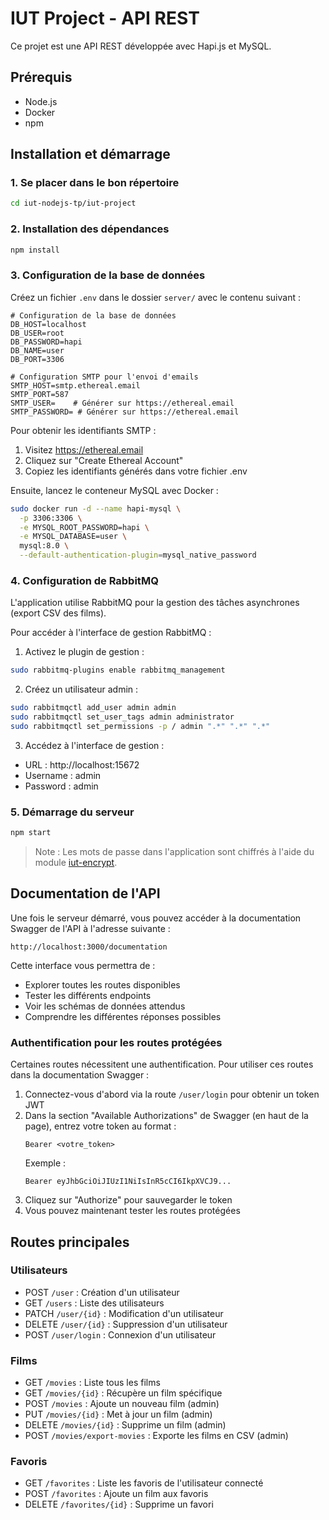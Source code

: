 # IUT Project - API REST

Ce projet est une API REST développée avec Hapi.js et MySQL.

## Prérequis

- Node.js
- Docker
- npm

## Installation et démarrage

### 1. Se placer dans le bon répertoire

```bash
cd iut-nodejs-tp/iut-project
```

### 2. Installation des dépendances

```bash
npm install
```

### 3. Configuration de la base de données

Créez un fichier `.env` dans le dossier `server/` avec le contenu suivant :

```env
# Configuration de la base de données
DB_HOST=localhost
DB_USER=root
DB_PASSWORD=hapi
DB_NAME=user
DB_PORT=3306

# Configuration SMTP pour l'envoi d'emails
SMTP_HOST=smtp.ethereal.email
SMTP_PORT=587
SMTP_USER=    # Générer sur https://ethereal.email
SMTP_PASSWORD= # Générer sur https://ethereal.email
```

Pour obtenir les identifiants SMTP :
1. Visitez https://ethereal.email
2. Cliquez sur "Create Ethereal Account"
3. Copiez les identifiants générés dans votre fichier .env

Ensuite, lancez le conteneur MySQL avec Docker :

```bash
sudo docker run -d --name hapi-mysql \
  -p 3306:3306 \
  -e MYSQL_ROOT_PASSWORD=hapi \
  -e MYSQL_DATABASE=user \
  mysql:8.0 \
  --default-authentication-plugin=mysql_native_password
```

### 4. Configuration de RabbitMQ

L'application utilise RabbitMQ pour la gestion des tâches asynchrones (export CSV des films).

Pour accéder à l'interface de gestion RabbitMQ :
1. Activez le plugin de gestion :
```bash
sudo rabbitmq-plugins enable rabbitmq_management
```

2. Créez un utilisateur admin :
```bash
sudo rabbitmqctl add_user admin admin
sudo rabbitmqctl set_user_tags admin administrator
sudo rabbitmqctl set_permissions -p / admin ".*" ".*" ".*"
```

3. Accédez à l'interface de gestion :
- URL : http://localhost:15672
- Username : admin
- Password : admin

### 5. Démarrage du serveur

```bash
npm start
```
> Note : Les mots de passe dans l'application sont chiffrés à l'aide du module [iut-encrypt](https://github.com/nosakail/iut-encrypt).

## Documentation de l'API

Une fois le serveur démarré, vous pouvez accéder à la documentation Swagger de l'API à l'adresse suivante :

```
http://localhost:3000/documentation
```

Cette interface vous permettra de :
- Explorer toutes les routes disponibles
- Tester les différents endpoints
- Voir les schémas de données attendus
- Comprendre les différentes réponses possibles

### Authentification pour les routes protégées

Certaines routes nécessitent une authentification. Pour utiliser ces routes dans la documentation Swagger :

1. Connectez-vous d'abord via la route `/user/login` pour obtenir un token JWT
2. Dans la section "Available Authorizations" de Swagger (en haut de la page), entrez votre token au format :
   ```
   Bearer <votre_token>
   ```
   Exemple :
   ```
   Bearer eyJhbGciOiJIUzI1NiIsInR5cCI6IkpXVCJ9...
   ```
3. Cliquez sur "Authorize" pour sauvegarder le token
4. Vous pouvez maintenant tester les routes protégées

## Routes principales

### Utilisateurs
- POST `/user` : Création d'un utilisateur
- GET `/users` : Liste des utilisateurs 
- PATCH `/user/{id}` : Modification d'un utilisateur 
- DELETE `/user/{id}` : Suppression d'un utilisateur 
- POST `/user/login` : Connexion d'un utilisateur

### Films
- GET `/movies` : Liste tous les films
- GET `/movies/{id}` : Récupère un film spécifique
- POST `/movies` : Ajoute un nouveau film (admin)
- PUT `/movies/{id}` : Met à jour un film (admin)
- DELETE `/movies/{id}` : Supprime un film (admin)
- POST `/movies/export-movies` : Exporte les films en CSV (admin)

### Favoris
- GET `/favorites` : Liste les favoris de l'utilisateur connecté
- POST `/favorites` : Ajoute un film aux favoris
- DELETE `/favorites/{id}` : Supprime un favori


